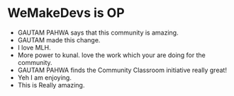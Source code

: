 # WeMakeDevs is OP

- GAUTAM PAHWA says that this community is amazing.
- GAUTAM made this change.
- I love MLH.
- More power to kunal. love the work which your are doing for the community.
- GAUTAM PAHWA finds the Community Classroom initiative really great!
- Yeh I am enjoying.
- This is Really amazing.
